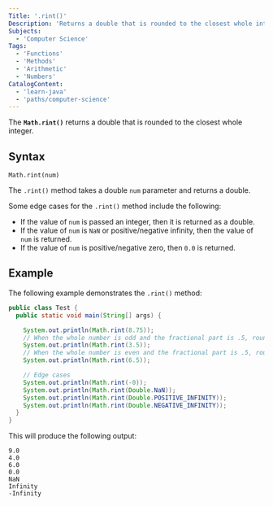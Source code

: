 ```yaml
---
Title: '.rint()'
Description: 'Returns a double that is rounded to the closest whole integer.'
Subjects:
  - 'Computer Science'
Tags:
  - 'Functions'
  - 'Methods'
  - 'Arithmetic'
  - 'Numbers'
CatalogContent:
  - 'learn-java'
  - 'paths/computer-science'
---
```


The **`Math.rint()`** returns a double that is rounded to the closest whole integer.

## Syntax

```pseudo
Math.rint(num)
```

The `.rint()` method takes a double `num` parameter and returns a double.

Some edge cases for the `.rint()` method include the following:

- If the value of `num` is passed an integer, then it is returned as a double.
- If the value of `num` is `NaN` or positive/negative infinity, then the value of `num` is returned.
- If the value of `num` is positive/negative zero, then `0.0` is returned.

## Example

The following example demonstrates the `.rint()` method:

```java
public class Test {
  public static void main(String[] args) {

    System.out.println(Math.rint(8.75));
    // When the whole number is odd and the fractional part is .5, round up.
    System.out.println(Math.rint(3.5));
    // When the whole number is even and the fractional part is .5, round down.
    System.out.println(Math.rint(6.5));

    // Edge cases
    System.out.println(Math.rint(-0));
    System.out.println(Math.rint(Double.NaN));
    System.out.println(Math.rint(Double.POSITIVE_INFINITY));
    System.out.println(Math.rint(Double.NEGATIVE_INFINITY));
  }
}
```

This will produce the following output:

```shell
9.0
4.0
6.0
0.0
NaN
Infinity
-Infinity
```
